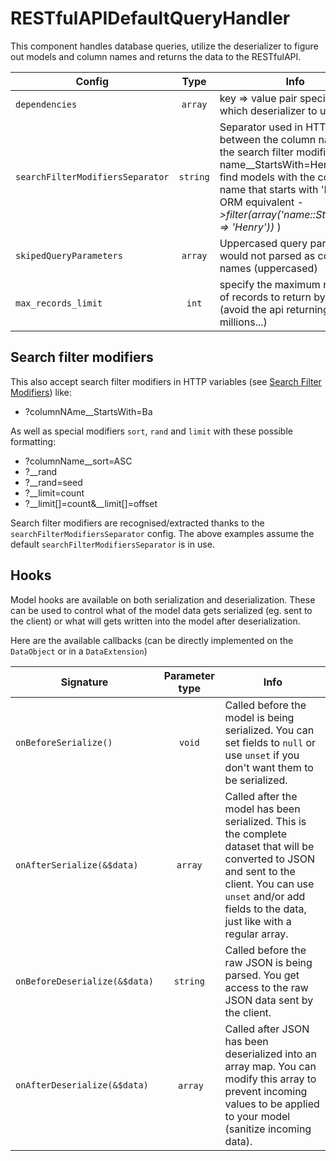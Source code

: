 # RESTfulAPIDefaultQueryHandler

This component handles database queries, utilize the deserializer to figure out models and column names and returns the data to the RESTfulAPI.

Config | Type | Info | Default
--- | :---: | --- | ---
`dependencies` | `array` | key => value pair specifying which deserializer to use | 'deSerializer' => '%$RESTfulAPIBasicDeSerializer'
`searchFilterModifiersSeparator` | `string` | Separator used in HTTP params between the column name and the search filter modifier (e.g. ?name__StartsWith=Henry will find models with the column name that starts with 'Henry'. ORM equivalent *->filter(array('name::StartsWith' => 'Henry'))* ) | '__'
`skipedQueryParameters` | `array` | Uppercased query params that would not parsed as column names (uppercased) | 'URL', 'FLUSH', 'FLUSHTOKEN'
`max_records_limit` | `int` | specify the maximum number of records to return by default (avoid the api returning millions...) | 100


## Search filter modifiers
This also accept search filter modifiers in HTTP variables (see [Search Filter Modifiers](http://doc.silverstripe.org/framework/en/topics/datamodel#search-filter-modifiers)) like:
* ?columnNAme__StartsWith=Ba

As well as special modifiers `sort`, `rand` and `limit` with these possible formatting:
* ?columnName__sort=ASC
* ?__rand
* ?__rand=seed
* ?__limit=count
* ?__limit[]=count&__limit[]=offset

Search filter modifiers are recognised/extracted thanks to the `searchFilterModifiersSeparator` config. The above examples assume the default `searchFilterModifiersSeparator` is in use.

## Hooks

Model hooks are available on both serialization and deserialization. These can be used to control what of the model data gets serialized (eg. sent to the client) or what will gets written into the model after deserialization.

Here are the available callbacks (can be directly implemented on the `DataObject` or in a `DataExtension`)

Signature | Parameter type | Info 
--- | :---: | ---
`onBeforeSerialize()` | `void` | Called before the model is being serialized. You can set fields to `null` or use `unset` if you don't want them to be serialized.
`onAfterSerialize(&$data)` | `array` | Called after the model has been serialized. This is the complete dataset that will be converted to JSON and sent to the client. You can use `unset` and/or add fields to the data, just like with a regular array.
`onBeforeDeserialize(&$data)` | `string` | Called before the raw JSON is being parsed. You get access to the raw JSON data sent by the client.
`onAfterDeserialize(&$data)` | `array` | Called after JSON has been deserialized into an array map. You can modify this array to prevent incoming values to be applied to your model (sanitize incoming data).
